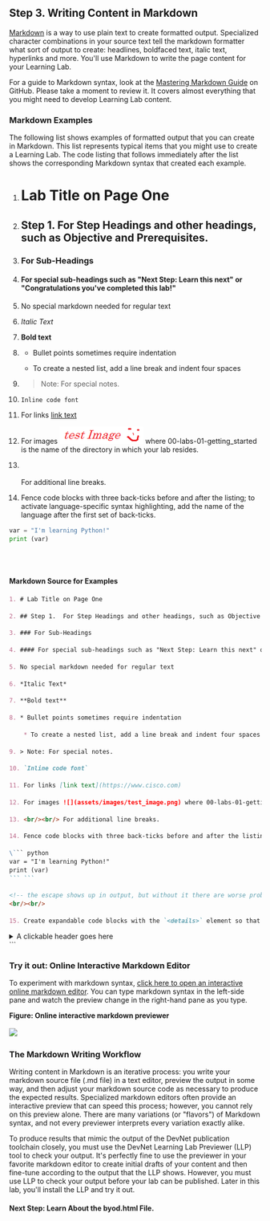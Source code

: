 ## Step 3. Writing Content in Markdown

[Markdown](https://en.wikipedia.org/wiki/Markdown) is a way to use plain text to create formatted output. Specialized character combinations in your source text tell the markdown formatter what sort of output to create: headlines, boldfaced text, italic text, hyperlinks and more. You'll use Markdown to write the page content for your Learning Lab.

For a guide to Markdown syntax, look at the [Mastering Markdown Guide](https://guides.github.com/features/mastering-markdown/) on GitHub. Please take a moment to review it. It covers almost everything that you might need to develop Learning Lab content.

### Markdown Examples
The following list shows examples of formatted output that you can create in Markdown. This list represents typical items that you might use to create a Learning Lab. The code listing that follows immediately after the list shows the corresponding Markdown syntax that created each example.

1. # Lab Title on Page One

2. ## Step 1.  For Step Headings and other headings, such as Objective and Prerequisites.

3. ### For Sub-Headings

4. #### For special sub-headings such as "Next Step: Learn this next" or "Congratulations you've completed this lab!"

5. No special markdown needed for regular text

6. *Italic Text*

7. **Bold text**

8. * Bullet points sometimes require indentation

    * To create a nested list, add a line break and indent four spaces

9. > Note: For special notes.

10. `Inline code font`

11. For links [link text](https://www.cisco.com)

12. For images ![](assets/images/test_image.png) where 00-labs-01-getting_started is the name of the directory in which your lab resides.

13. <br/><br/>For additional line breaks.

14. Fence code blocks with three back-ticks before and after the listing; to activate language-specific syntax highlighting, add the name of the language after the first set of back-ticks.
``` python
var = "I'm learning Python!"
print (var)
```
<br/><br/>

#### Markdown Source for Examples

```markdown
1. # Lab Title on Page One

2. ## Step 1.  For Step Headings and other headings, such as Objective and Prerequisites.

3. ### For Sub-Headings

4. #### For special sub-headings such as "Next Step: Learn this next" or "Congratulations, you've completed this lab!"

5. No special markdown needed for regular text

6. *Italic Text*

7. **Bold text**

8. * Bullet points sometimes require indentation

    * To create a nested list, add a line break and indent four spaces

9. > Note: For special notes.

10. `Inline code font`

11. For links [link text](https://www.cisco.com)

12. For images ![](assets/images/test_image.png) where 00-labs-01-getting_started is the name of the directory in which your lab resides.

13. <br/><br/> For additional line breaks.

14. Fence code blocks with three back-ticks before and after the listing; to activate language-specific syntax highlighting, add the name of the language after the first set of back-ticks.

\``` python
var = "I'm learning Python!"
print (var)
``` ```

<!-- the escape shows up in output, but without it there are worse problems. -->
<br/><br/>

15. Create expandable code blocks with the `<details>` element so that the user can expand to see examples in the web browser.

```
<details>
<summary> A clickable header goes here </summary>
Text that becomes visible only after clicking on the header goes here.
</details>
```

### Try it out: Online Interactive Markdown Editor

To experiment with markdown syntax, [click here to open an interactive online markdown editor](https://jbt.github.io/markdown-editor/#ZVDLTgMxDLznK+bGBe0PcOYPkDi7ibWJunWC7bD07+sVVZGKj57xPPz+zXr12mSFV3Jc+0Tp8uJwWrE3rwn3Idjg3GhDrqSUnRXGX5MlM5qhTx/TQYY0Al+VRoXzjy/pszZnGxTEpyEpsHDfGFsTPinT2R6ghvAqXbksKX105ICdI4nwjj+TJnfzV1ApuMTB0Sa2wik9dA/ehfRc+i6wPjXzW/A4lJpG123DiaEshcPxKEL/sv1+yZzU7TnHcgM=). You can type markdown syntax in the left-side pane and watch the preview change in the right-hand pane as you type.

<b>Figure: Online interactive markdown previewer</b>
<br/><br/>
![](assets/images/markdown_vs_output.png)

### The Markdown Writing Workflow
Writing content in Markdown is an iterative process: you write your markdown source file (.md file) in a text editor, preview the output in some way, and then adjust your markdown source code as necessary to produce the expected results. Specialized markdown editors often provide an interactive preview that can speed this process; however, you cannot rely on this preview alone. There are many variations (or "flavors") of Markdown syntax, and not every previewer interprets every variation exactly alike.

To produce results that mimic the output of the DevNet publication toolchain closely, you must use the DevNet Learning Lab Previewer (LLP) tool to check your output. It's perfectly fine to use the previewer in your favorite markdown editor to create initial drafts of your content and then fine-tune according to the output that the LLP shows. However, you must use LLP to check your output before your lab can be published. Later in this lab, you'll install the LLP and try it out.     

#### Next Step: Learn About the byod.html File.
